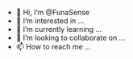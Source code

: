 - 👋 Hi, I’m @FunaSense
- 👀 I’m interested in ...
- 🌱 I’m currently learning ...
- 💞️ I’m looking to collaborate on ...
- 📫 How to reach me ...

<!---
FunaSense/FunaSense is a ✨ special ✨ repository because its `README.md` (this file) appears on your GitHub profile.
You can click the Preview link to take a look at your changes.
--->
